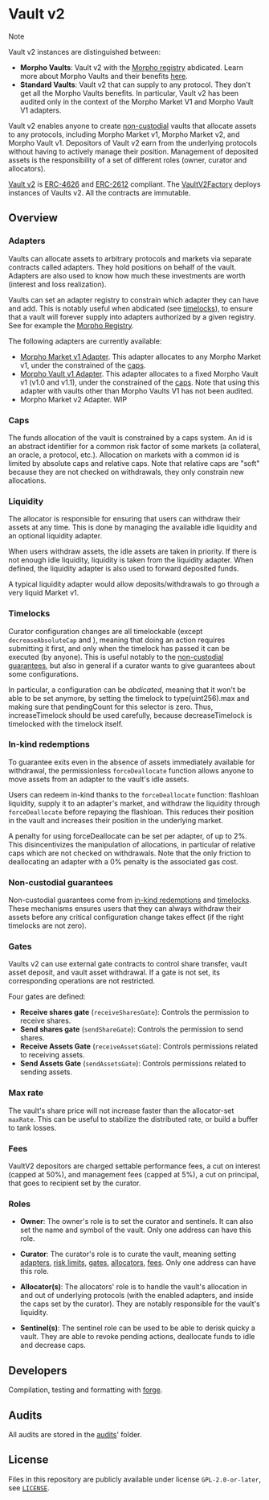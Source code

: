 # Vault v2

> [!NOTE]
> Vault v2 instances are distinguished between:
> - **Morpho Vaults**: Vault v2 with the [Morpho registry](LINK) abdicated. Learn more about Morpho Vaults and their benefits [here](LINK).
> - **Standard Vaults**: Vault v2 that can supply to any protocol. They don't get all the Morpho Vaults benefits. In particular, Vault v2 has been audited only in the context of the Morpho Market V1 and Morpho Vault V1 adapters.

Vault v2 enables anyone to create [non-custodial](#non-custodial-guarantees) vaults that allocate assets to any protocols, including Morpho Market v1, Morpho Market v2, and Morpho Vault v1.
Depositors of Vault v2 earn from the underlying protocols without having to actively manage their position.
Management of deposited assets is the responsibility of a set of different roles (owner, curator and allocators).

[Vault v2](./src/VaultV2.sol) is [ERC-4626](https://eips.ethereum.org/EIPS/eip-4626) and [ERC-2612](https://eips.ethereum.org/EIPS/eip-2612) compliant.
The [VaultV2Factory](./src/VaultV2Factory.sol) deploys instances of Vaults v2.
All the contracts are immutable.

## Overview

### Adapters

Vaults can allocate assets to arbitrary protocols and markets via separate contracts called adapters.
They hold positions on behalf of the vault.
Adapters are also used to know how much these investments are worth (interest and loss realization).

Vaults can set an adapter registry to constrain which adapter they can have and add. This is notably useful when abdicated (see [timelocks](#timelocks)), to ensure that a vault will forever supply into adapters authorized by a given registry. See for example the [Morpho Registry](LINK).

The following adapters are currently available:
- [Morpho Market v1 Adapter](./src/adapters/MorphoMarketV1Adapter.sol).
  This adapter allocates to any Morpho Market v1, under the constrained of the [caps](#caps).
- [Morpho Vault v1 Adapter](./src/adapters/MorphoVaultV1Adapter.sol).
  This adapter allocates to a fixed Morpho Vault v1 (v1.0 and v1.1), under the constrained of the [caps](#caps).
  Note that using this adapter with vaults other than Morpho Vaults V1 has not been audited.
- Morpho Market v2 Adapter. WIP

### Caps

The funds allocation of the vault is constrained by a caps system.
An id is an abstract identifier for a common risk factor of some markets (a collateral, an oracle, a protocol, etc.).
Allocation on markets with a common id is limited by absolute caps and relative caps.
Note that relative caps are "soft" because they are not checked on withdrawals, they only constrain new allocations.

### Liquidity

The allocator is responsible for ensuring that users can withdraw their assets at any time.
This is done by managing the available idle liquidity and an optional liquidity adapter.

When users withdraw assets, the idle assets are taken in priority.
If there is not enough idle liquidity, liquidity is taken from the liquidity adapter.
When defined, the liquidity adapter is also used to forward deposited funds.

A typical liquidity adapter would allow deposits/withdrawals to go through a very liquid Market v1.

### Timelocks

Curator configuration changes are all timelockable (except `decreaseAbsoluteCap` and ), meaning that doing an action requires submitting it first, and only when the timelock has passed it can be executed (by anyone).
This is useful notably to the [non-custodial guarantees](#non-custodial-guarantees), but also in general if a curator wants to give guarantees about some configurations.

In particular, a configuration can be *abdicated*, meaning that it won't be able to be set anymore, by setting the timelock to type(uint256).max and making sure that pendingCount for this selector is zero.
Thus, increaseTimelock should be used carefully, because decreaseTimelock is timelocked with the timelock itself.

### In-kind redemptions

To guarantee exits even in the absence of assets immediately available for withdrawal, the permissionless `forceDeallocate` function allows anyone to move assets from an adapter to the vault's idle assets.

Users can redeem in-kind thanks to the `forceDeallocate` function: flashloan liquidity, supply it to an adapter's market, and withdraw the liquidity through `forceDeallocate` before repaying the flashloan.
This reduces their position in the vault and increases their position in the underlying market.

A penalty for using forceDeallocate can be set per adapter, of up to 2%.
This disincentivizes the manipulation of allocations, in particular of relative caps which are not checked on withdrawals.
Note that the only friction to deallocating an adapter with a 0% penalty is the associated gas cost.

### Non-custodial guarantees

Non-custodial guarantees come from [in-kind redemptions](#in-kind-redemptions-with-forcedeallocate) and [timelocks](#curator-timelocks).
These mechanisms ensures users that they can always withdraw their assets before any critical configuration change takes effect (if the right timelocks are not zero).

### Gates

Vaults v2 can use external gate contracts to control share transfer, vault asset deposit, and vault asset withdrawal.
If a gate is not set, its corresponding operations are not restricted.

Four gates are defined:

- **Receive shares gate** (`receiveSharesGate`): Controls the permission to receive shares.
- **Send shares gate** (`sendShareGate`): Controls the permission to send shares.
- **Receive Assets Gate** (`receiveAssetsGate`): Controls permissions related to receiving assets.
- **Send Assets Gate** (`sendAssetsGate`): Controls permissions related to sending assets.

### Max rate

The vault's share price will not increase faster than the allocator-set `maxRate`.
This can be useful to stabilize the distributed rate, or build a buffer to tank losses.

### Fees

VaultV2 depositors are charged settable performance fees, a cut on interest (capped at 50%), and management fees (capped at 5%), a cut on principal, that goes to recipient set by the curator.

### Roles

- **Owner**: The owner's role is to set the curator and sentinels.
It can also set the name and symbol of the vault.
Only one address can have this role.

- **Curator**: The curator's role is to curate the vault, meaning setting [adapters](#adapters), [risk limits](#caps), [gates](#gates), [allocators](#allocator), [fees](#fees).
Only one address can have this role.

- **Allocator(s)**: The allocators' role is to handle the vault's allocation in and out of underlying protocols (with the enabled adapters, and inside the caps set by the curator).
They are notably responsible for the vault's liquidity.

- **Sentinel(s)**: The sentinel role can be used to be able to derisk quicky a vault.
They are able to revoke pending actions, deallocate funds to idle and decrease caps.

## Developers

Compilation, testing and formatting with [forge](https://book.getfoundry.sh/getting-started/installation).

## Audits

All audits are stored in the [audits](./audits/)' folder.

## License

Files in this repository are publicly available under license `GPL-2.0-or-later`, see [`LICENSE`](./LICENSE).
